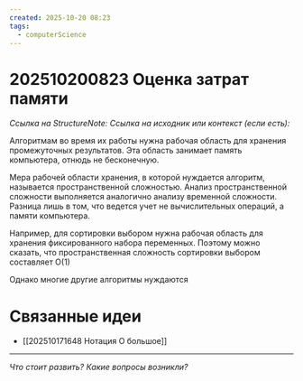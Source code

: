 ```yaml
---
created: 2025-10-20 08:23
tags:
  - computerScience
---
```

# 202510200823 Оценка затрат памяти

*Ссылка на StructureNote:*
*Ссылка на исходник или контекст (если есть):* 

Алгоритмам во время их работы нужна рабочая область для хранения промежуточных результатов. Эта область занимает память компьютера, отнюдь не бесконечную.

Мера рабочей области хранения, в которой нуждается алгоритм, называется пространственной сложностью. Анализ пространственной сложности выполняется аналогично анализу временной сложности. Разница лишь в том, что ведется учет не вычислительных операций, а памяти компьютера.

Например, для сортировки выбором нужна рабочая область для хранения фиксированного набора переменных. Поэтому можно сказать, что пространственная сложность сортировки выбором составляет O(1)

Однако многие другие алгоритмы нуждаются 
# Связанные идеи
- [[202510171648 Нотация О большое]]
---

*Что стоит развить? Какие вопросы возникли?*